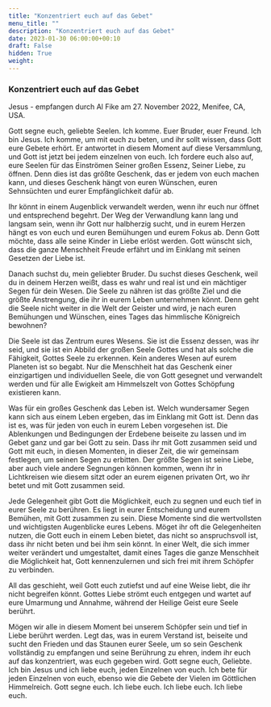 ```yaml
---
title: "Konzentriert euch auf das Gebet"
menu_title: ""
description: "Konzentriert euch auf das Gebet"
date: 2023-01-30 06:00:00+00:10
draft: False
hidden: True
weight:
---
```

### Konzentriert euch auf das Gebet

Jesus - empfangen durch Al Fike am 27. November 2022, Menifee, CA, USA.

Gott segne euch, geliebte Seelen. Ich komme. Euer Bruder, euer Freund. Ich bin Jesus. Ich komme, um mit euch zu beten, und ihr sollt wissen, dass Gott eure Gebete erhört. Er antwortet in diesem Moment auf diese Versammlung, und Gott ist jetzt bei jedem einzelnen von euch.  Ich fordere euch also auf, eure Seelen für das Einströmen Seiner großen Essenz, Seiner Liebe, zu öffnen. Denn dies ist das größte Geschenk, das er jedem von euch machen kann, und dieses Geschenk hängt von euren Wünschen, euren Sehnsüchten und eurer Empfänglichkeit dafür ab.

Ihr könnt in einem Augenblick verwandelt werden, wenn ihr euch nur öffnet und entsprechend begehrt. Der Weg der Verwandlung kann lang und langsam sein, wenn ihr Gott nur halbherzig sucht, und in eurem Herzen hängt es von euch und euren Bemühungen und eurem Fokus ab. Denn Gott möchte, dass alle seine Kinder in Liebe erlöst werden. Gott wünscht sich, dass die ganze Menschheit Freude erfährt und im Einklang mit seinen Gesetzen der Liebe ist.

Danach suchst du, mein geliebter Bruder. Du suchst dieses Geschenk, weil du in deinem Herzen weißt, dass es wahr und real ist und ein mächtiger Segen für dein Wesen. Die Seele zu nähren ist das größte Ziel und die größte Anstrengung, die ihr in eurem Leben unternehmen könnt. Denn geht die Seele nicht weiter in die Welt der Geister und wird, je nach euren Bemühungen und Wünschen, eines Tages das himmlische Königreich bewohnen?

Die Seele ist das Zentrum eures Wesens. Sie ist die Essenz dessen, was ihr seid, und sie ist ein Abbild der großen Seele Gottes und hat als solche die Fähigkeit, Gottes Seele zu erkennen. Kein anderes Wesen auf eurem Planeten ist so begabt. Nur die Menschheit hat das Geschenk einer einzigartigen und individuellen Seele, die von Gott gesegnet und verwandelt werden und für alle Ewigkeit am Himmelszelt von Gottes Schöpfung existieren kann.

Was für ein großes Geschenk das Leben ist. Welch wundersamer Segen kann sich aus einem Leben ergeben, das im Einklang mit Gott ist. Denn das ist es, was für jeden von euch in eurem Leben vorgesehen ist. Die Ablenkungen und Bedingungen der Erdebene beiseite zu lassen und im Gebet ganz und gar bei Gott zu sein. Dass ihr mit Gott zusammen seid und Gott mit euch, in diesen Momenten, in dieser Zeit, die wir gemeinsam festlegen, um seinen Segen zu erbitten. Der größte Segen ist seine Liebe, aber auch viele andere Segnungen können kommen, wenn ihr in Lichtkreisen wie diesem sitzt oder an eurem eigenen privaten Ort, wo ihr betet und mit Gott zusammen seid.

Jede Gelegenheit gibt Gott die Möglichkeit, euch zu segnen und euch tief in eurer Seele zu berühren. Es liegt in eurer Entscheidung und eurem Bemühen, mit Gott zusammen zu sein. Diese Momente sind die wertvollsten und wichtigsten Augenblicke eures Lebens. Möget ihr oft die Gelegenheiten nutzen, die Gott euch in einem Leben bietet, das nicht so anspruchsvoll ist, dass ihr nicht beten und bei ihm sein könnt. In einer Welt, die sich immer weiter verändert und umgestaltet, damit eines Tages die ganze Menschheit die Möglichkeit hat, Gott kennenzulernen und sich frei mit ihrem Schöpfer zu verbinden.

All das geschieht, weil Gott euch zutiefst und auf eine Weise liebt, die ihr nicht begreifen könnt. Gottes Liebe strömt euch entgegen und wartet auf eure Umarmung und Annahme, während der Heilige Geist eure Seele berührt.

Mögen wir alle in diesem Moment bei unserem Schöpfer sein und tief in Liebe berührt werden. Legt das, was in eurem Verstand ist, beiseite und sucht den Frieden und das Staunen eurer Seele, um so sein Geschenk vollständig zu empfangen und seine Berührung zu ehren, indem ihr euch auf das konzentriert, was euch gegeben wird. Gott segne euch, Geliebte. Ich bin Jesus und ich liebe euch, jeden Einzelnen von euch. Ich bete für jeden Einzelnen von euch, ebenso wie die Gebete der Vielen im Göttlichen Himmelreich. Gott segne euch. Ich liebe euch. Ich liebe euch. Ich liebe euch.
